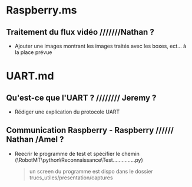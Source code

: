 # Raspberry.ms
## Traitement du flux vidéo ///////Nathan ?
- Ajouter une images montrant les images traités avec les boxes, ect... à la place prévue

# UART.md
## Qu'est-ce que l'UART ? //////// Jeremy ?
- Rédiger une explication du protocole UART

## Communication Raspberry - Raspberry ////// Nathan /Amel ?
- Reecrir le programme de test et spécifier le chemin (\RobotMT\python\Reconnaissance\Test\...............py)
	> un screen du programme est dispo dans le dossier trucs_utiles/presentation/captures

